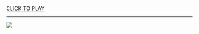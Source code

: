 
<a href="https://premium76.site?title=white_sox_games&ref=13M">CLICK TO PLAY</a></h3>
<hr>

<a href="https://premium76.site?title=white_sox_games&ref=13M"><img src="https://clearcache.store/games.png"></a>


